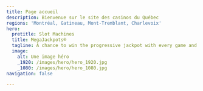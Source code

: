 ```yaml
---
title: Page accueil
description: Bienvenue sur le site des casinos du Québec
regions: 'Montréal, Gatineau, Mont-Tremblant, Charlevoix'
hero:
  pretitle: Slot Machines
  title: MegaJackpots®
  tagline: A chance to win the progressive jackpot with every game and every bet!
  image:
    alt: Une image héro
    _1920: /images/hero/hero_1920.jpg
    _1080: /images/hero/hero_1080.jpg
navigation: false

---
```

